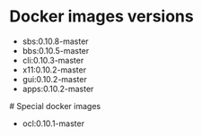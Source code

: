 # Docker images versions

* sbs:0.10.8-master
* bbs:0.10.5-master
* cli:0.10.3-master
* x11:0.10.2-master
* gui:0.10.2-master
* apps:0.10.2-master

# Special docker images

* ocl:0.10.1-master
